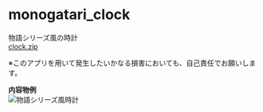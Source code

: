 # monogatari_clock

物語シリーズ風の時計<br>
[clock.zip](https://github.com/sougo0811/monogatari_clock/files/7968238/clock.zip)

※このアプリを用いて発生したいかなる損害においても、自己責任でお願いします。<br>

<strong>内容物例</strong><br>
![物語シリーズ風時計](https://user-images.githubusercontent.com/81421308/151742197-8a7f7f2d-80bc-4c38-83f9-cb3d6e7d4c70.png)
